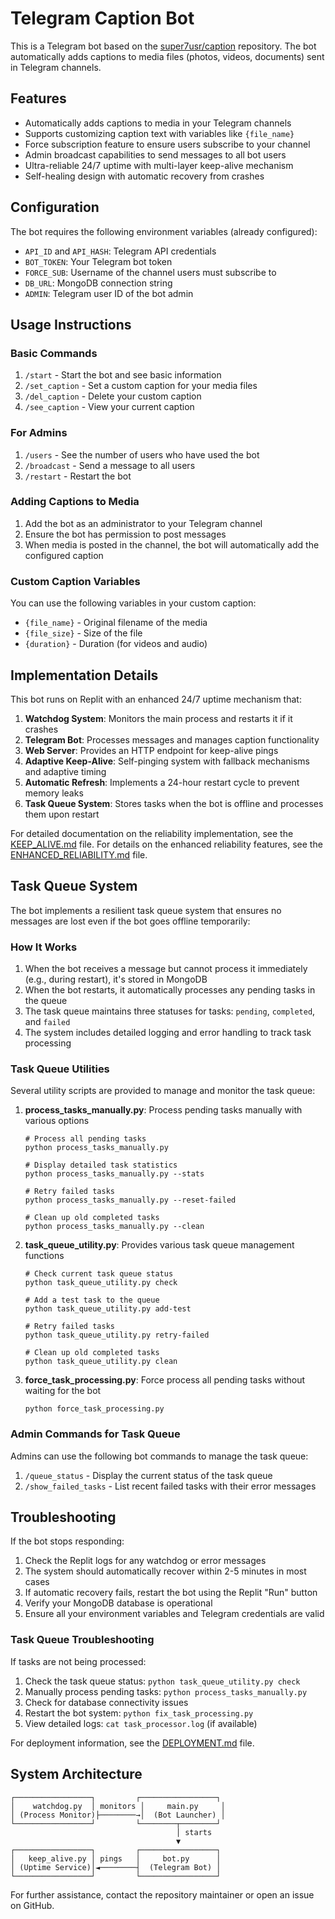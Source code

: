 # Telegram Caption Bot

This is a Telegram bot based on the [super7usr/caption](https://github.com/super7usr/caption) repository. The bot automatically adds captions to media files (photos, videos, documents) sent in Telegram channels.

## Features

- Automatically adds captions to media in your Telegram channels
- Supports customizing caption text with variables like `{file_name}`
- Force subscription feature to ensure users subscribe to your channel
- Admin broadcast capabilities to send messages to all bot users
- Ultra-reliable 24/7 uptime with multi-layer keep-alive mechanism
- Self-healing design with automatic recovery from crashes

## Configuration

The bot requires the following environment variables (already configured):

- `API_ID` and `API_HASH`: Telegram API credentials
- `BOT_TOKEN`: Your Telegram bot token
- `FORCE_SUB`: Username of the channel users must subscribe to
- `DB_URL`: MongoDB connection string
- `ADMIN`: Telegram user ID of the bot admin

## Usage Instructions

### Basic Commands

1. `/start` - Start the bot and see basic information
2. `/set_caption` - Set a custom caption for your media files
3. `/del_caption` - Delete your custom caption 
4. `/see_caption` - View your current caption

### For Admins

1. `/users` - See the number of users who have used the bot
2. `/broadcast` - Send a message to all users
3. `/restart` - Restart the bot

### Adding Captions to Media

1. Add the bot as an administrator to your Telegram channel
2. Ensure the bot has permission to post messages
3. When media is posted in the channel, the bot will automatically add the configured caption

### Custom Caption Variables

You can use the following variables in your custom caption:
- `{file_name}` - Original filename of the media
- `{file_size}` - Size of the file
- `{duration}` - Duration (for videos and audio)

## Implementation Details

This bot runs on Replit with an enhanced 24/7 uptime mechanism that:

1. **Watchdog System**: Monitors the main process and restarts it if it crashes
2. **Telegram Bot**: Processes messages and manages caption functionality
3. **Web Server**: Provides an HTTP endpoint for keep-alive pings
4. **Adaptive Keep-Alive**: Self-pinging system with fallback mechanisms and adaptive timing
5. **Automatic Refresh**: Implements a 24-hour restart cycle to prevent memory leaks
6. **Task Queue System**: Stores tasks when the bot is offline and processes them upon restart

For detailed documentation on the reliability implementation, see the [KEEP_ALIVE.md](KEEP_ALIVE.md) file.
For details on the enhanced reliability features, see the [ENHANCED_RELIABILITY.md](ENHANCED_RELIABILITY.md) file.

## Task Queue System

The bot implements a resilient task queue system that ensures no messages are lost even if the bot goes offline temporarily:

### How It Works

1. When the bot receives a message but cannot process it immediately (e.g., during restart), it's stored in MongoDB
2. When the bot restarts, it automatically processes any pending tasks in the queue
3. The task queue maintains three statuses for tasks: `pending`, `completed`, and `failed`
4. The system includes detailed logging and error handling to track task processing

### Task Queue Utilities

Several utility scripts are provided to manage and monitor the task queue:

1. **process_tasks_manually.py**: Process pending tasks manually with various options
   ```
   # Process all pending tasks
   python process_tasks_manually.py
   
   # Display detailed task statistics
   python process_tasks_manually.py --stats
   
   # Retry failed tasks
   python process_tasks_manually.py --reset-failed
   
   # Clean up old completed tasks
   python process_tasks_manually.py --clean
   ```

2. **task_queue_utility.py**: Provides various task queue management functions
   ```
   # Check current task queue status
   python task_queue_utility.py check
   
   # Add a test task to the queue
   python task_queue_utility.py add-test
   
   # Retry failed tasks
   python task_queue_utility.py retry-failed
   
   # Clean up old completed tasks
   python task_queue_utility.py clean
   ```

3. **force_task_processing.py**: Force process all pending tasks without waiting for the bot
   ```
   python force_task_processing.py
   ```

### Admin Commands for Task Queue

Admins can use the following bot commands to manage the task queue:

1. `/queue_status` - Display the current status of the task queue
2. `/show_failed_tasks` - List recent failed tasks with their error messages

## Troubleshooting

If the bot stops responding:

1. Check the Replit logs for any watchdog or error messages
2. The system should automatically recover within 2-5 minutes in most cases
3. If automatic recovery fails, restart the bot using the Replit "Run" button
4. Verify your MongoDB database is operational
5. Ensure all your environment variables and Telegram credentials are valid

### Task Queue Troubleshooting

If tasks are not being processed:

1. Check the task queue status: `python task_queue_utility.py check`
2. Manually process pending tasks: `python process_tasks_manually.py`
3. Check for database connectivity issues
4. Restart the bot system: `python fix_task_processing.py`
5. View detailed logs: `cat task_processor.log` (if available)

For deployment information, see the [DEPLOYMENT.md](DEPLOYMENT.md) file.

## System Architecture

```
┌─────────────────┐         ┌─────────────────┐
│    watchdog.py  │ monitors │     main.py     │
│ (Process Monitor)├────────→│  (Bot Launcher) │
└─────────────────┘         └────────┬────────┘
                                     │ starts
                                     ▼
┌─────────────────┐         ┌─────────────────┐
│   keep_alive.py │ pings   │     bot.py      │
│ (Uptime Service)│◄────────┤  (Telegram Bot) │
└─────────────────┘         └─────────────────┘
```

For further assistance, contact the repository maintainer or open an issue on GitHub.
